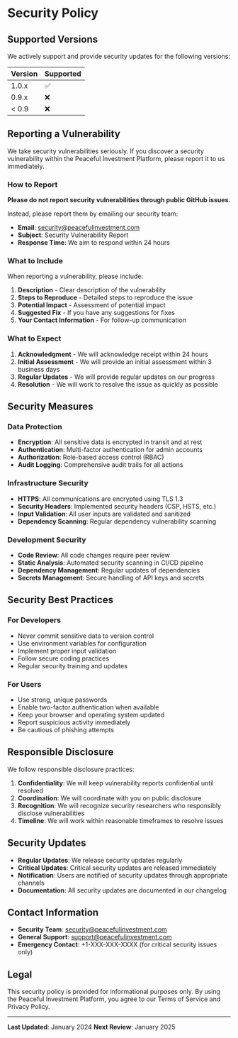 # Security Policy

## Supported Versions

We actively support and provide security updates for the following versions:

| Version | Supported          |
| ------- | ------------------ |
| 1.0.x   | :white_check_mark: |
| 0.9.x   | :x:                |
| < 0.9   | :x:                |

## Reporting a Vulnerability

We take security vulnerabilities seriously. If you discover a security vulnerability within the Peaceful Investment Platform, please report it to us immediately.

### How to Report

**Please do not report security vulnerabilities through public GitHub issues.**

Instead, please report them by emailing our security team:

- **Email**: security@peacefulinvestment.com
- **Subject**: Security Vulnerability Report
- **Response Time**: We aim to respond within 24 hours

### What to Include

When reporting a vulnerability, please include:

1. **Description** - Clear description of the vulnerability
2. **Steps to Reproduce** - Detailed steps to reproduce the issue
3. **Potential Impact** - Assessment of potential impact
4. **Suggested Fix** - If you have any suggestions for fixes
5. **Your Contact Information** - For follow-up communication

### What to Expect

1. **Acknowledgment** - We will acknowledge receipt within 24 hours
2. **Initial Assessment** - We will provide an initial assessment within 3 business days
3. **Regular Updates** - We will provide regular updates on our progress
4. **Resolution** - We will work to resolve the issue as quickly as possible

## Security Measures

### Data Protection

- **Encryption**: All sensitive data is encrypted in transit and at rest
- **Authentication**: Multi-factor authentication for admin accounts
- **Authorization**: Role-based access control (RBAC)
- **Audit Logging**: Comprehensive audit trails for all actions

### Infrastructure Security

- **HTTPS**: All communications are encrypted using TLS 1.3
- **Security Headers**: Implemented security headers (CSP, HSTS, etc.)
- **Input Validation**: All user inputs are validated and sanitized
- **Dependency Scanning**: Regular dependency vulnerability scanning

### Development Security

- **Code Review**: All code changes require peer review
- **Static Analysis**: Automated security scanning in CI/CD pipeline
- **Dependency Management**: Regular updates of dependencies
- **Secrets Management**: Secure handling of API keys and secrets

## Security Best Practices

### For Developers

- Never commit sensitive data to version control
- Use environment variables for configuration
- Implement proper input validation
- Follow secure coding practices
- Regular security training and updates

### For Users

- Use strong, unique passwords
- Enable two-factor authentication when available
- Keep your browser and operating system updated
- Report suspicious activity immediately
- Be cautious of phishing attempts

## Responsible Disclosure

We follow responsible disclosure practices:

1. **Confidentiality**: We will keep vulnerability reports confidential until resolved
2. **Coordination**: We will coordinate with you on public disclosure
3. **Recognition**: We will recognize security researchers who responsibly disclose vulnerabilities
4. **Timeline**: We will work within reasonable timeframes to resolve issues

## Security Updates

- **Regular Updates**: We release security updates regularly
- **Critical Updates**: Critical security updates are released immediately
- **Notification**: Users are notified of security updates through appropriate channels
- **Documentation**: All security updates are documented in our changelog

## Contact Information

- **Security Team**: security@peacefulinvestment.com
- **General Support**: support@peacefulinvestment.com
- **Emergency Contact**: +1-XXX-XXX-XXXX (for critical security issues only)

## Legal

This security policy is provided for informational purposes only. By using the Peaceful Investment Platform, you agree to our Terms of Service and Privacy Policy.

---

**Last Updated**: January 2024
**Next Review**: January 2025
